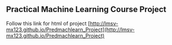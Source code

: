 ## Practical Machine Learning Course Project

Follow this link for html of project [http://lmsv-mx123.github.io/Predmachlearn_Project](http://lmsv-mx123.github.io/Predmachlearn_Project)